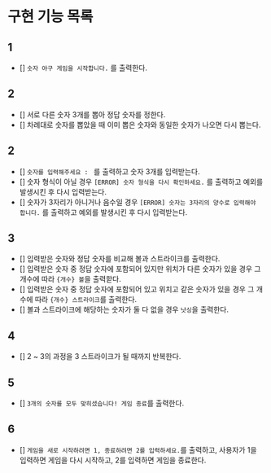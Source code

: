 # 구현 기능 목록

## 1

- [] `숫자 야구 게임을 시작합니다.` 를 출력한다.

## 2

- [] 서로 다른 숫자 3개를 뽑아 정답 숫자를 정한다.
 - [] 차례대로 숫자를 뽑았을 때 이미 뽑은 숫자와 동일한 숫자가 나오면 다시 뽑는다.

## 2

- [] `숫자를 입력해주세요 : ` 를 출력하고 숫자 3개를 입력받는다.
 - [] 숫자 형식이 아닐 경우 `[ERROR] 숫자 형식을 다시 확인하세요.` 를 출력하고 예외를 발생시킨 후 다시 입력받는다.
 - [] 숫자가 3자리가 아니거나 음수일 경우 `[ERROR] 숫자는 3자리의 양수로 입력해야 합니다.` 를 출력하고 예외를 발생시킨 후 다시 입력받는다.

## 3

- [] 입력받은 숫자와 정답 숫자를 비교해 볼과 스트라이크를 출력한다.
 - [] 입력받은 숫자 중 정답 숫자에 포함되어 있지만 위치가 다른 숫자가 있을 경우 그 개수에 따라 `{개수} 볼`을 출력핟다.
 - [] 입력받은 숫자 중 정답 숫자에 포함되어 있고 위치고 같은 숫자가 있을 경우 그 개수에 따라 `{개수} 스트라이크`를 출력한다.
 - [] 볼과 스트라이크에 해당하는 숫자가 둘 다 없을 경우 `낫싱`을 출력한다.

## 4

- [] 2 ~ 3의 과정을 3 스트라이크가 될 때까지 반복한다.

## 5

- [] `3개의 숫자를 모두 맞히셨습니다! 게임 종료`를 출력한다.

## 6
- [] `게임을 새로 시작하려면 1, 종료하려면 2를 입력하세요.`를 출력하고, 사용자가 1을 입력하면 게임을 다시 시작하고, 2를 입력하면 게임을 종료한다.